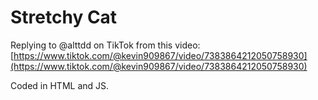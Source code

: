 # Stretchy Cat
Replying to @alttdd on TikTok from this video: [https://www.tiktok.com/@kevin909867/video/7383864212050758930](https://www.tiktok.com/@kevin909867/video/7383864212050758930)

Coded in HTML and JS.